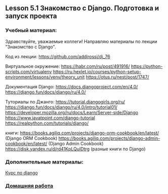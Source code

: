 ## Lesson 5.1 Знакомство с Django. Подготовка и запуск проекта

### Учебный материал:

Здравствуйте, уважаемые коллеги!
Направляю материалы по лекции "Знакомство с Django".

Код из лекции: https://github.com/addirossi/dj_76

Виртуальное окружение:
https://habr.com/ru/post/491916/
https://python-scripts.com/virtualenv
https://ru.hexlet.io/courses/python-setup-environment/lessons/venv/theory_unit
https://otus.ru/nest/post/1747/

Документация Django:
https://docs.djangoproject.com/en/4.0/
https://django.fun/docs/django/ru/4.0/

Туториалы по Джанго:
https://tutorial.djangogirls.org/ru/
https://django.fun/docs/django/ru/4.0/intro/tutorial01/
https://developer.mozilla.org/ru/docs/Learn/Server-side/Django
https://www.javatpoint.com/django-tutorial
https://realpython.com/tutorials/django/ 

книги:
https://books.agiliq.com/projects/django-orm-cookbook/en/latest/ (Django ORM Cookbook)
https://books.agiliq.com/projects/django-admin-cookbook/en/latest/ (Django Admin Cookbook)
https://disk.yandex.ru/d/rd41KpLQuIDtrg (разные книги по Django)

### Дополнительные материалы:

[Курс по django](https://proglib.io/p/kurs-django-chast-1-django-chto-eto-obzor-i-ustanovka-freymvorka-struktura-proekta-2023-07-25)

### [Домашняя работа](./HomeTask_5_1)